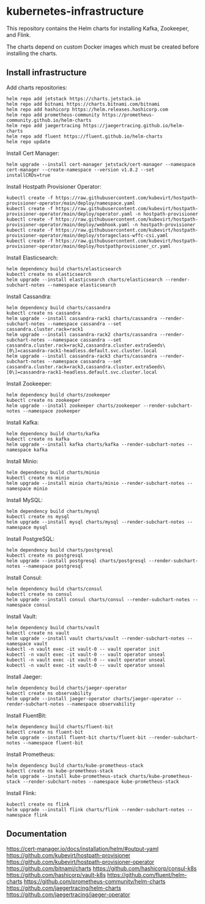 # kubernetes-infrastructure

This repository contains the Helm charts for installing Kafka, Zookeeper, and Flink.

The charts depend on custom Docker images which must be created before installing the charts.


## Install infrastructure

Add charts repositories:

    helm repo add jetstack https://charts.jetstack.io
    helm repo add bitnami https://charts.bitnami.com/bitnami
    helm repo add hashicorp https://helm.releases.hashicorp.com
    helm repo add prometheus-community https://prometheus-community.github.io/helm-charts
    helm repo add jaegertracing https://jaegertracing.github.io/helm-charts
    helm repo add fluent https://fluent.github.io/helm-charts
    helm repo update

Install Cert Manager:

    helm upgrade --install cert-manager jetstack/cert-manager --namespace cert-manager --create-namespace --version v1.8.2 --set installCRDs=true

Install Hostpath Provisioner Operator:

    kubectl create -f https://raw.githubusercontent.com/kubevirt/hostpath-provisioner-operator/main/deploy/namespace.yaml
    kubectl create -f https://raw.githubusercontent.com/kubevirt/hostpath-provisioner-operator/main/deploy/operator.yaml -n hostpath-provisioner
    kubectl create -f https://raw.githubusercontent.com/kubevirt/hostpath-provisioner-operator/main/deploy/webhook.yaml -n hostpath-provisioner
    kubectl create -f https://raw.githubusercontent.com/kubevirt/hostpath-provisioner-operator/main/deploy/storageclass-wffc-csi.yaml
    kubectl create -f https://raw.githubusercontent.com/kubevirt/hostpath-provisioner-operator/main/deploy/hostpathprovisioner_cr.yaml

Install Elasticsearch:

    helm dependency build charts/elasticsearch                      
    kubectl create ns elasticsearch
    helm upgrade --install elasticsearch charts/elasticsearch --render-subchart-notes --namespace elasticsearch

Install Cassandra:

    helm dependency build charts/cassandra                      
    kubectl create ns cassandra
    helm upgrade --install cassandra-rack1 charts/cassandra --render-subchart-notes --namespace cassandra --set cassandra.cluster.rack=rack1
    helm upgrade --install cassandra-rack2 charts/cassandra --render-subchart-notes --namespace cassandra --set cassandra.cluster.rack=rack2,cassandra.cluster.extraSeeds\[0\]=cassandra-rack1-headless.default.svc.cluster.local
    helm upgrade --install cassandra-rack3 charts/cassandra --render-subchart-notes --namespace cassandra --set cassandra.cluster.rack=rack3,cassandra.cluster.extraSeeds\[0\]=cassandra-rack1-headless.default.svc.cluster.local

Install Zookeeper:

    helm dependency build charts/zookeeper                      
    kubectl create ns zookeeper
    helm upgrade --install zookeeper charts/zookeeper --render-subchart-notes --namespace zookeeper

Install Kafka:

    helm dependency build charts/kafka
    kubectl create ns kafka
    helm upgrade --install kafka charts/kafka --render-subchart-notes --namespace kafka

Install Minio:

    helm dependency build charts/minio                      
    kubectl create ns minio
    helm upgrade --install minio charts/minio --render-subchart-notes --namespace minio

Install MySQL:

    helm dependency build charts/mysql                      
    kubectl create ns mysql
    helm upgrade --install mysql charts/mysql --render-subchart-notes --namespace mysql

Install PostgreSQL:

    helm dependency build charts/postgresql                   
    kubectl create ns postgresql
    helm upgrade --install postgresql charts/postgresql --render-subchart-notes --namespace postgresql

Install Consul:

    helm dependency build charts/consul
    kubectl create ns consul
    helm upgrade --install consul charts/consul --render-subchart-notes --namespace consul

Install Vault:

    helm dependency build charts/vault
    kubectl create ns vault
    helm upgrade --install vault charts/vault --render-subchart-notes --namespace vault
    kubectl -n vault exec -it vault-0 -- vault operator init  
    kubectl -n vault exec -it vault-0 -- vault operator unseal
    kubectl -n vault exec -it vault-0 -- vault operator unseal
    kubectl -n vault exec -it vault-0 -- vault operator unseal

Install Jaeger:

    helm dependency build charts/jaeger-operator
    kubectl create ns observability
    helm upgrade --install jaeger-operator charts/jaeger-operator --render-subchart-notes --namespace observability

Install FluentBit:

    helm dependency build charts/fluent-bit
    kubectl create ns fluent-bit
    helm upgrade --install fluent-bit charts/fluent-bit --render-subchart-notes --namespace fluent-bit

Install Prometheus:

    helm dependency build charts/kube-prometheus-stack                      
    kubectl create ns kube-prometheus-stack
    helm upgrade --install kube-prometheus-stack charts/kube-prometheus-stack --render-subchart-notes --namespace kube-prometheus-stack

Install Flink:

    kubectl create ns flink
    helm upgrade --install flink charts/flink --render-subchart-notes --namespace flink


## Documentation

https://cert-manager.io/docs/installation/helm/#output-yaml    
https://github.com/kubevirt/hostpath-provisioner
https://github.com/kubevirt/hostpath-provisioner-operator
https://github.com/bitnami/charts
https://github.com/hashicorp/consul-k8s
https://github.com/hashicorp/vault-k8s
https://github.com/fluent/helm-charts
https://github.com/prometheus-community/helm-charts
https://github.com/jaegertracing/helm-charts
https://github.com/jaegertracing/jaeger-operator
